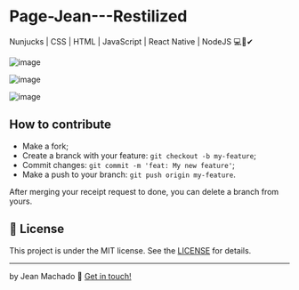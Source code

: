 # Page-Jean---Restilized




Nunjucks | CSS | HTML | JavaScript | React Native | NodeJS 💻🚀✔




![image](https://user-images.githubusercontent.com/60414493/80419537-b5dc7600-88af-11ea-8f25-74c749704185.png)

![image](https://user-images.githubusercontent.com/60414493/80419556-bf65de00-88af-11ea-85e8-6d669021d2b7.png)

![image](https://user-images.githubusercontent.com/60414493/80419586-cd1b6380-88af-11ea-8ccc-8f7234de30e0.png)

## How to contribute

- Make a fork;
- Create a branck with your feature: `git checkout -b my-feature`;
- Commit changes: `git commit -m 'feat: My new feature'`;
- Make a push to your branch: `git push origin my-feature`.

After merging your receipt request to done, you can delete a branch from yours.

## :memo: License

This project is under the MIT license. See the [LICENSE](https://github.com/jeannzk021/Page-Jean---Restilized) for details.

---

by Jean Machado :wave: [Get in touch!](https://www.linkedin.com/in/jeanmachado021)
